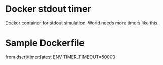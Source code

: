 # Docker stdout timer
Docker container for stdout simulation. World needs more timers like this.

# Sample Dockerfile

from dserj/timer:latest
ENV TIMER_TIMEOUT=50000
